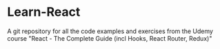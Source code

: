 # Learn-React
A git repository for all the code examples and exercises from the Udemy course "React - The Complete Guide (incl Hooks, React Router, Redux)"
